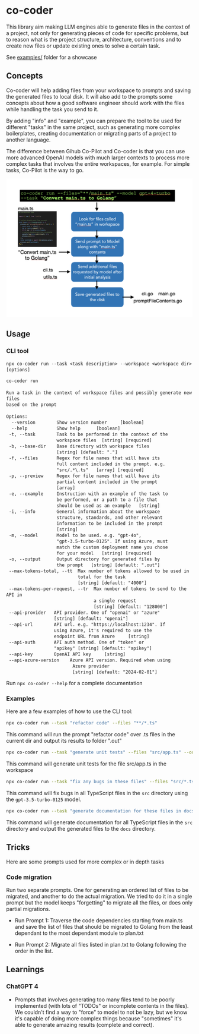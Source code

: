 # co-coder

This library aim making LLM engines able to generate files in the context of a project, not only for generating pieces of code for specific problems, but to reason what is the project structure, architecture, conventions and to create new files or update existing ones to solve a certain task.

See [examples/](/examples/) folder for a showcase

## Concepts

Co-coder will help adding files from your workspace to prompts and saving the generated files to local disk. It will also add to the prompts some concepts about how a good software engineer should work with the files while handling the task you send to it.

By adding "info" and "example", you can prepare the tool to be used for different "tasks" in the same project, such as generating more complex boilerplates, creating documentation or migrating parts of a project to another language.

The difference between Gihub Co-Pilot and Co-coder is that you can use more advanced OpenAI models with much larger contexts to process more complex tasks that involves the entire workspaces, for example. For simple tasks, Co-Pilot is the way to go.

<img src="./docs/example1.png" with="400" />

## Usage

### CLI tool

```
npx co-coder run --task <task description> --workspace <workspace dir> [options]
```

```
co-coder run

Run a task in the context of workspace files and possibly generate new files
based on the prompt

Options:
  --version        Show version number     [boolean]
  --help           Show help      [boolean]
 -t, --task        Task to be performed in the context of the
                   workspace files  [string] [required]
 -b, --base-dir    Base directory with workspace files
                   [string] [default: "."]
 -f, --files       Regex for file names that will have its
                   full content included in the prompt. e.g.
                   "src/.*\.ts"   [array] [required]
 -p, --preview     Regex for file names that will have its
                   partial content included in the prompt
                   [array]
 -e, --example     Instruction with an example of the task to
                   be performed, or a path to a file that
                   should be used as an example   [string]
 -i, --info        General information about the workspace
                   structure, standards, and other relevant
                   information to be included in the prompt
                   [string]
 -m, --model       Model to be used. e.g. "gpt-4o",
                   "gpt-3.5-turbo-0125". If using Azure, must
                   match the custom deployment name you chose
                   for your model   [string] [required]
 -o, --output      Output directory for generated files by
                   the prompt   [string] [default: ".out"]
 --max-tokens-total, --tt  Max number of tokens allowed to be used in
                           total for the task
                           [string] [default: "4000"]
 --max-tokens-per-request, --tr  Max number of tokens to send to the API in
                                 a single request
                                 [string] [default: "128000"]
 --api-provider   API provider. One of "openai" or "azure"
                  [string] [default: "openai"]
 --api-url        API url. e.g. "https://localhost:1234". If
                  using Azure, it's required to use the
                  endpoint URL from Azure     [string]
 --api-auth       API auth method. One of "token" or
                  "apikey" [string] [default: "apikey"]
 --api-key        OpenAI API key     [string]
 --api-azure-version    Azure API version. Required when using
                         Azure provider
                         [string] [default: "2024-02-01"]
```

Run `npx co-coder --help` for a complete documentation

### Examples

Here are a few examples of how to use the CLI tool:

```sh
npx co-coder run --task "refactor code" --files "**/*.ts"
```

This command will run the prompt "refactor code" over .ts files in the current dir and output its results to folder ".out"

```sh
npx co-coder run --task "generate unit tests" --files "src/app.ts" --output "."
```

This command will generate unit tests for the file src/app.ts in the workspace

```sh
npx co-coder run --task "fix any bugs in these files" --files "src/*.ts" --model "gpt-3.5-turbo-0125"
```

This command will fix bugs in all TypeScript files in the `src` directory using the `gpt-3.5-turbo-0125` model.

```sh
npx co-coder run --task "generate documentation for these files in docs.md" --files "src/**/*.ts" --output "docs"
```

This command will generate documentation for all TypeScript files in the `src` directory and output the generated files to the `docs` directory.


## Tricks

Here are some prompts used for more complex or in depth tasks

### Code migration

Run two separate prompts. One for generating an ordered list of files to be migrated, and another to do the actual migration. We tried to do it in a single prompt but the model keeps "forgetting" to migrate all the files, or does only partial migrations.

- Run Prompt 1: Traverse the code dependencies starting from main.ts and save the list of files that should be migrated to Golang from the least dependant to the most dependant module to plan.txt

- Run Prompt 2: Migrate all files listed in plan.txt to Golang following the order in the list.

## Learnings

### ChatGPT 4

* Prompts that involves generating too many files tend to be poorly implemented (with lots of "TODOs" or incomplete contents in the files). We couldn't find a way to "force" to model to not be lazy, but we know it's capable of doing more complex things because "sometimes" it's able to generate amazing results (complete and correct).

